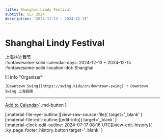 ```yaml
---
title: Shanghai Lindy Festival
subtitle: SLF 2024
description: "2024-12-13 ~ 2024-12-15"
---
```


# Shanghai Lindy Festival 

上海林迪舞节  
:fontawesome-solid-calendar-days: 2024-12-13 ~ 2024-12-15  
:fontawesome-solid-location-dot: Shanghai  

!!! info "Organizer"

    [Downtown Swing](https://swing.kids/cn/downtown-swing) • Downtown Swing 上海摇摆  

---

[Add to Calendar](https://swing.news/ics/en/2024/cn/shanghai-lindy-festival-2024.ics){ .md-button }

<div class="ky_page_footer" markdown>
<div class="ky_page_footer_trailing" markdown="span">
[:material-file-eye-outline:][view-raw-source-file]{ target='_blank' }
[:material-file-edit-outline:][edit-info]{ target='_blank' }
</div>
<div class="ky_page_footer_leading" markdown="span">
[:material-clock-edit-outline: 2024-07-17 08:16 UTC][view-edit-history]{ .ky_page_footer_history_button target='_blank' }
</div>
</div>

[view-raw-source-file]: https://github.com/swingdance/events/blob/main/2024/cn/shanghai-lindy-festival-2024.json "View Raw Source File"
[edit-info]: https://github.com/swingdance/events/issues/new?assignees=&labels=update+event&projects=&template=03-update_entity.yml&title=%5B2024%2Fcn%5D%20Shanghai%20Lindy%20Festival&region=cn&year=2024&id=shanghai-lindy-festival-2024&name=Shanghai%20Lindy%20Festival&org_id=downtown-swing "Edit Info"

[view-edit-history]: https://github.com/swingdance/events/commits/main/2024/cn/shanghai-lindy-festival-2024.json "View Edit History"
